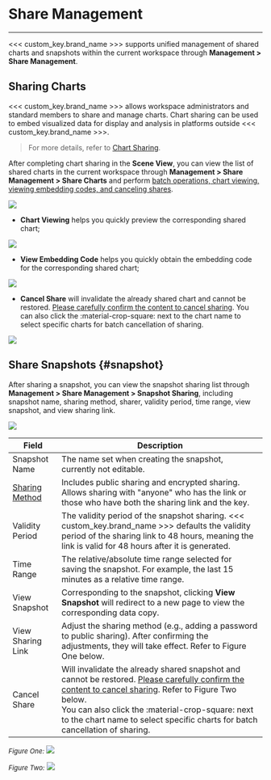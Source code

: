 # Share Management
---

<<< custom_key.brand_name >>> supports unified management of shared charts and snapshots within the current workspace through **Management > Share Management**.


## Sharing Charts

<<< custom_key.brand_name >>> allows workspace administrators and standard members to share and manage charts. Chart sharing can be used to embed visualized data for display and analysis in platforms outside <<< custom_key.brand_name >>>.

> For more details, refer to [Chart Sharing](../scene/visual-chart/index.md#share).

After completing chart sharing in the **Scene View**, you can view the list of shared charts in the current workspace through **Management > Share Management > Share Charts** and perform <u>batch operations, chart viewing, viewing embedding codes, and canceling shares</u>.

![](img/share.png)

- **Chart Viewing** helps you quickly preview the corresponding shared chart;

![](img/11_share_01.png)

- **View Embedding Code** helps you quickly obtain the embedding code for the corresponding shared chart;

![](img/11_share_02.png)

- **Cancel Share** will invalidate the already shared chart and cannot be restored. <u>Please carefully confirm the content to cancel sharing</u>. You can also click the :material-crop-square: next to the chart name to select specific charts for batch cancellation of sharing.

![](img/11_share_03.png)

## Share Snapshots {#snapshot}

After sharing a snapshot, you can view the snapshot sharing list through **Management > Share Management > Snapshot Sharing**, including snapshot name, sharing method, sharer, validity period, time range, view snapshot, and view sharing link.

![](img/share-1.png)

| Field      | Description                          |
| ----------- | ------------------------------------ |
| Snapshot Name       | The name set when creating the snapshot, currently not editable.  |
| [Sharing Method](../getting-started/function-details/snapshot.md)      | Includes public sharing and encrypted sharing. Allows sharing with "anyone" who has the link or those who have both the sharing link and the key. |
| Validity Period    | The validity period of the snapshot sharing. <<< custom_key.brand_name >>> defaults the validity period of the sharing link to 48 hours, meaning the link is valid for 48 hours after it is generated. |
| Time Range      | The relative/absolute time range selected for saving the snapshot. For example, the last 15 minutes as a relative time range.                          |
| View Snapshot      | Corresponding to the snapshot, clicking **View Snapshot** will redirect to a new page to view the corresponding data copy.                          |
| View Sharing Link      | Adjust the sharing method (e.g., adding a password to public sharing). After confirming the adjustments, they will take effect. Refer to Figure One below.                          |
| Cancel Share      | Will invalidate the already shared snapshot and cannot be restored. <u>Please carefully confirm the content to cancel sharing</u>. Refer to Figure Two below.<br/>You can also click the :material-crop-square: next to the chart name to select specific charts for batch cancellation of sharing.                        |

<font size=2>*Figure One:*</font>
![](img/11_share_05.png)

<font size=2>*Figure Two:*</font>
![](img/11_share_06.png)